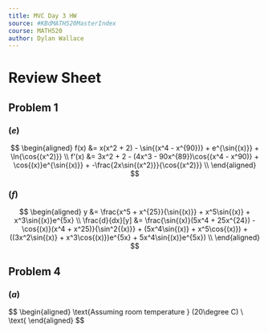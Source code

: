 ```yaml
---
title: MVC Day 3 HW
source: #KBdMATH520MasterIndex
course: MATH520
author: Dylan Wallace
---
```


# Review Sheet
## Problem 1
### $(e)$
$$
\begin{aligned}
f(x) &= x(x^2 + 2) - \sin{(x^4 - x^{90})} + e^{\sin{(x)}} + \ln{\cos{(x^2)}} \\
f'(x) &= 3x^2 + 2 - (4x^3 - 90x^{89})\cos{(x^4 - x^90)} + \cos{(x)}e^{\sin{(x)}} + -\frac{2x\sin{(x^2)}}{\cos{(x^2)}} \\
\end{aligned}
$$

### $(f)$
$$
\begin{aligned}
y &= \frac{x^5 + x^{25}}{\sin{(x)}} + x^5\sin{(x)} + x^3\sin{(x)}e^{5x} \\
\frac{d}{dx}[y] &= \frac{\sin{(x)}(5x^4 + 25x^{24}) - \cos{(x)}(x^4 + x^25)}{\sin^2{(x)}} + (5x^4\sin{(x)} + x^5\cos{(x)}) + ((3x^2\sin{(x)} + x^3\cos{(x)})e^{5x} + 5x^4\sin{(x)}e^{5x}) \\
\end{aligned}
$$

## Problem 4
### $(a)$
$$
\begin{aligned}
\text{Assuming room temperature } (20\degree C) \\
\text{
\end{aligned}
$$